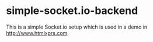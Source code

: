 simple-socket.io-backend
========================
This is a simple Socket.io setup which is used in a demo in http://www.htmlxprs.com.
